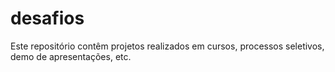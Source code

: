 # desafios
Este repositório contêm projetos realizados em cursos, processos seletivos, demo de apresentações, etc.

